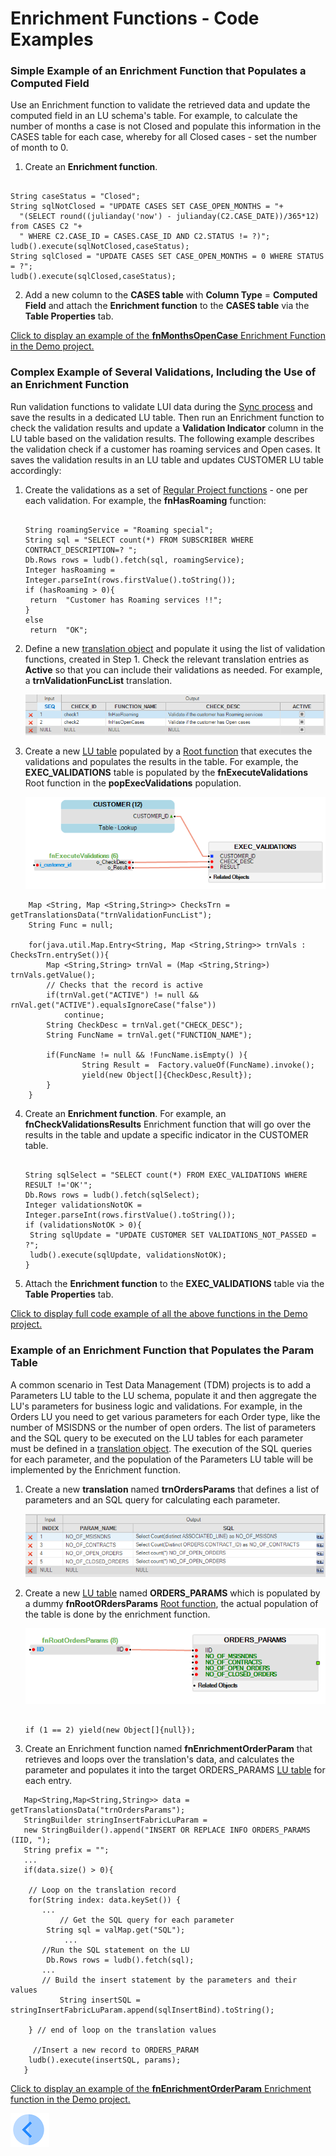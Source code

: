 # Enrichment Functions - Code Examples
### Simple Example of an Enrichment Function that Populates a Computed Field

Use an Enrichment function to validate the retrieved data and update the computed field in an LU schema's table. For example, to calculate the number of months a case is not Closed and populate this information in the CASES table for each case, whereby for all Closed cases - set the number of month to 0.

1. Create an **Enrichment function**.
 <pre><code>
String caseStatus = "Closed";
String sqlNotClosed = "UPDATE CASES SET CASE_OPEN_MONTHS = "+
  "(SELECT round((julianday('now') - julianday(C2.CASE_DATE))/365*12) from CASES C2 "+
  " WHERE C2.CASE_ID = CASES.CASE_ID AND C2.STATUS != ?)";
ludb().execute(sqlNotClosed,caseStatus);
String sqlClosed = "UPDATE CASES SET CASE_OPEN_MONTHS = 0 WHERE STATUS = ?";
ludb().execute(sqlClosed,caseStatus);
</code></pre>

2. Add a new column to the **CASES table** with **Column Type** = **Computed Field** and attach the **Enrichment function** to the **CASES table** via the **Table Properties** tab. 

[Click to display an example of the **fnMonthsOpenCase** Enrichment Function in the Demo project.](/articles/demo_project)

### Complex Example of Several Validations, Including the Use of an Enrichment Function 

Run validation functions to validate LUI data during the [Sync process](/articles/14_sync_LU_instance/01_sync_LUI_overview.md) and save the results in a dedicated LU table. Then run an Enrichment function to check the validation results and update a **Validation Indicator** column in the LU table based on the validation results. The following example describes the validation check if a customer has roaming services and Open cases. It saves the validation results in an LU table and updates CUSTOMER LU table accordingly:

1. Create the validations as a set of [Regular Project functions](/articles/07_table_population/08_project_functions.md#regular-function) - one per each validation. For example, the **fnHasRoaming** function:

   <pre><code>
   String roamingService = "Roaming special";
   String sql = "SELECT count(*) FROM SUBSCRIBER WHERE CONTRACT_DESCRIPTION=? ";
   Db.Rows rows = ludb().fetch(sql, roamingService);
   Integer hasRoaming = Integer.parseInt(rows.firstValue().toString());
   if (hasRoaming > 0){
   	return  "Customer has Roaming services !!";
   }
   else
   	return  "OK";
   </code></pre>

2. Define a new [translation object](/articles/09_translations/02_creating_a_new_translation_in_fabric.md) and populate it using the list of validation functions, created in Step 1. Check the relevant translation entries as **Active** so that you can include their validations as needed. For example, a **trnValidationFuncList** translation.

   ![10_04_create_enrichment_2](/articles/10_enrichment_function/images/10_04_enrichment_code_examples_2.PNG)

3. Create a new [LU table](/articles/06_LU_tables/02_create_an_LU_table.md) populated by a [Root function](/articles/07_table_population/08_project_functions.md#root-function) that executes the validations and populates the results in the table. For example, the **EXEC_VALIDATIONS** table is populated by the **fnExecuteValidations** Root function in the **popExecValidations** population.

   ![10_04_create_enrichment_1](/articles/10_enrichment_function/images/10_04_enrichment_code_examples_1.PNG)

~~~
	Map <String, Map <String,String>> ChecksTrn = getTranslationsData("trnValidationFuncList");
	String Func = null;

	for(java.util.Map.Entry<String, Map <String,String>> trnVals : ChecksTrn.entrySet()){
		Map <String,String> trnVal = (Map <String,String>) trnVals.getValue();
		// Checks that the record is active
		if(trnVal.get("ACTIVE") != null && rnVal.get("ACTIVE").equalsIgnoreCase("false"))
			continue;
		String CheckDesc = trnVal.get("CHECK_DESC");
		String FuncName = trnVal.get("FUNCTION_NAME");

		if(FuncName != null && !FuncName.isEmpty() ){
	    		String Result =  Factory.valueOf(FuncName).invoke();			
	    		yield(new Object[]{CheckDesc,Result});
		}
	}
~~~

4. Create an **Enrichment function**. For example, an **fnCheckValidationsResults** Enrichment function that will go over the results in the table and update a specific indicator in the CUSTOMER table.

   <pre><code>
   String sqlSelect = "SELECT count(*) FROM EXEC_VALIDATIONS WHERE RESULT !='OK'";
   Db.Rows rows = ludb().fetch(sqlSelect);
   Integer validationsNotOK = Integer.parseInt(rows.firstValue().toString());
   if (validationsNotOK > 0){
   	String sqlUpdate = "UPDATE CUSTOMER SET VALIDATIONS_NOT_PASSED = ?";
   	ludb().execute(sqlUpdate, validationsNotOK);
   }
   </code></pre>

5. Attach the **Enrichment function** to the **EXEC_VALIDATIONS** table via the **Table Properties** tab. 

[Click to display full code example of all the above functions in the Demo project.](/articles/demo_project)


### Example of an Enrichment Function that Populates the Param Table

A common scenario in Test Data Management (TDM) projects is to add a Parameters LU table to the LU schema, populate it and then aggregate the LU's parameters for business logic and validations. For example, in the Orders LU you need to get various parameters for each Order type, like the number of MSISDNS or the number of open orders. The list of parameters and the SQL query to be executed on the LU tables for each parameter must be defined in a [translation object](/articles/09_translations/01_translations_overview_and_use_cases.md). The execution of the SQL queries for each parameter, and the population of the Parameters LU table will be implemented by the Enrichment function.

1. Create a new **translation** named **trnOrdersParams** that defines a list of parameters and an SQL query for calculating each parameter.

   ![10_04_create_enrichment_3](/articles/10_enrichment_function/images/10_04_enrichment_code_examples_3.PNG)
   
2. Create a new [LU table](/articles/06_LU_tables/02_create_an_LU_table.md) named **ORDERS_PARAMS** which is populated by a dummy **fnRootORdersParams** [Root function](/articles/07_table_population/08_project_functions.md#root-function), the actual population of the table is done by the enrichment function.

   ![10_04_create_enrichment_4](/articles/10_enrichment_function/images/10_04_enrichment_code_examples_4.PNG)

   <pre><code>
   if (1 == 2) yield(new Object[]{null});
   </code></pre>

3. Create an Enrichment function named **fnEnrichmentOrderParam** that retrieves and loops over the translation's data, and calculates the parameter and populates it into the target ORDERS_PARAMS [LU table](/articles/06_LU_tables/01_LU_tables_overview.md) for each entry.

~~~
   Map<String,Map<String,String>> data = getTranslationsData("trnOrdersParams");
   StringBuilder stringInsertFabricLuParam = 
   new StringBuilder().append("INSERT OR REPLACE INFO ORDERS_PARAMS (IID, ");
   String prefix = "";
   ...
   if(data.size() > 0){
   
   	// Loop on the translation record
	for(String index: data.keySet()) {
   	   ...
    	   // Get the SQL query for each parameter
	    String sql = valMap.get("SQL");
    		...
   	   //Run the SQL statement on the LU
	    Db.Rows rows = ludb().fetch(sql);
   	   ...
   	   // Build the insert statement by the parameters and their values
           String insertSQL = stringInsertFabricLuParam.append(sqlInsertBind).toString();
	
	} // end of loop on the translation values
     
     //Insert a new record to ORDERS_PARAM
    ludb().execute(insertSQL, params);
   }
~~~
[Click to display an example of the **fnEnrichmentOrderParam** Enrichment function in the Demo project.](/articles/demo_project)

[![Previous](/articles/images/Previous.png)](/articles/10_enrichment_function/03_create_edit_enrichment_function.md)
